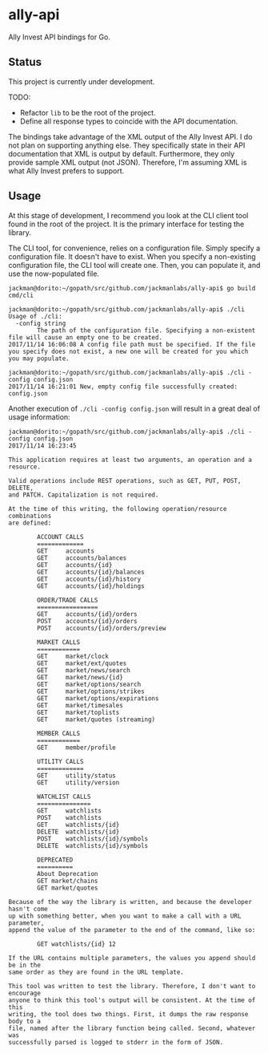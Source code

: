 # ally-api

Ally Invest API bindings for Go.

## Status

This project is currently under development.

TODO:
* Refactor `lib` to be the root of the project.
* Define all response types to coincide with the API documentation.

The bindings take advantage of the XML output of the Ally Invest API. I
do not plan on supporting anything else. They specifically state in
their API documentation that XML is output by default. Furthermore, they
only provide sample XML output (not JSON). Therefore, I'm assuming XML
is what Ally Invest prefers to support.

## Usage

At this stage of development, I recommend you look at the CLI client
tool found in the root of the project. It is the primary interface for
testing the library.

The CLI tool, for convenience, relies on a configuration file. Simply specify a
configuration file. It doesn't have to exist. When you specify a non-existing
configuration file, the CLI tool will create one. Then, you can populate it, and
use the now-populated file.

```
jackman@dorito:~/gopath/src/github.com/jackmanlabs/ally-api$ go build cmd/cli

jackman@dorito:~/gopath/src/github.com/jackmanlabs/ally-api$ ./cli 
Usage of ./cli:
  -config string
        The path of the configuration file. Specifying a non-existent file will cause an empty one to be created.
2017/11/14 16:06:08 A config file path must be specified. If the file you specify does not exist, a new one will be created for you which you may populate.

jackman@dorito:~/gopath/src/github.com/jackmanlabs/ally-api$ ./cli -config config.json
2017/11/14 16:21:01 New, empty config file successfully created: config.json
```

Another execution of `./cli -config config.json` will result in a great deal of
usage information:

```
jackman@dorito:~/gopath/src/github.com/jackmanlabs/ally-api$ ./cli -config config.json
2017/11/14 16:23:45 

This application requires at least two arguments, an operation and a
resource.

Valid operations include REST operations, such as GET, PUT, POST, DELETE,
and PATCH. Capitalization is not required.

At the time of this writing, the following operation/resource combinations
are defined:

        ACCOUNT CALLS
        =============
        GET     accounts
        GET     accounts/balances
        GET     accounts/{id}
        GET     accounts/{id}/balances
        GET     accounts/{id}/history
        GET     accounts/{id}/holdings

        ORDER/TRADE CALLS
        =================
        GET     accounts/{id}/orders
        POST    accounts/{id}/orders
        POST    accounts/{id}/orders/preview

        MARKET CALLS
        ============
        GET     market/clock
        GET     market/ext/quotes
        GET     market/news/search
        GET     market/news/{id}
        GET     market/options/search
        GET     market/options/strikes
        GET     market/options/expirations
        GET     market/timesales
        GET     market/toplists
        GET     market/quotes (streaming)

        MEMBER CALLS
        ============
        GET     member/profile

        UTILITY CALLS
        =============
        GET     utility/status
        GET     utility/version

        WATCHLIST CALLS
        ===============
        GET     watchlists
        POST    watchlists
        GET     watchlists/{id}
        DELETE  watchlists/{id}
        POST    watchlists/{id}/symbols
        DELETE  watchlists/{id}/symbols

        DEPRECATED
        ==========
        About Deprecation
        GET market/chains
        GET market/quotes

Because of the way the library is written, and because the developer hasn't come
up with something better, when you want to make a call with a URL parameter,
append the value of the parameter to the end of the command, like so:

        GET watchlists/{id} 12

If the URL contains multiple parameters, the values you append should be in the
same order as they are found in the URL template.

This tool was written to test the library. Therefore, I don't want to encourage
anyone to think this tool's output will be consistent. At the time of this
writing, the tool does two things. First, it dumps the raw response body to a
file, named after the library function being called. Second, whatever was
successfully parsed is logged to stderr in the form of JSON.

```